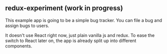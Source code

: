 ## redux-experiment (work in progress)

This example app is going to be a simple bug tracker.
You can file a bug and assign bugs to users.

It doesn't use React right now, just plain vanilla js and redux. To ease the switch to React later on, the app is already split up into different components.
